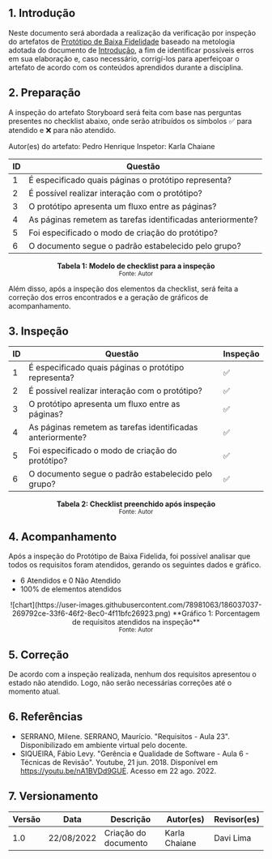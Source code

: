 ## 1. Introdução

Neste documento será abordada a realização da verificação por inspeção do artefatos de [Protótipo de Baixa Fidelidade](../design_avaliacao_desenvolvimento/nivel_2/prototipo_baixa_fidelidade.md) baseado na metologia adotada do documento de [Introdução](introducao.md), a fim de identificar possíveis erros em sua elaboração e, caso necessário, corrigí-los para aperfeiçoar o artefato de acordo com os conteúdos aprendidos durante a disciplina.

## 2. Preparação

A inspeção do artefato Storyboard será feita com base nas perguntas presentes no checklist abaixo, onde serão atribuídos os símbolos ✅ para atendido e ❌ para não atendido. 

Autor(es) do artefato: Pedro Henrique
Inspetor: Karla Chaiane

<center>

| ID | Questão |
|--|--|
| 1 | É especificado quais páginas o protótipo representa? |
| 2 | É possível realizar interação com o protótipo? |
| 3 | O protótipo apresenta um fluxo entre as páginas? |
| 4 | As páginas remetem as tarefas identificadas anteriormente? |
| 5 | Foi especificado o modo de criação do protótipo? |
| 6 | O documento segue o padrão estabelecido pelo grupo? |

**Tabela 1: Modelo de checklist para a inspeção** <br>
<small>Fonte: Autor</small></center>

Além disso, após a inspeção dos elementos da checklist, será feita a correção dos erros encontrados e a geração de gráficos de acompanhamento.

## 3. Inspeção

<center>

| ID | Questão | Inspeção |
|--|--|--|
| 1 | É especificado quais páginas o protótipo representa? | ✅ |
| 2 | É possível realizar interação com o protótipo? | ✅ |
| 3 | O protótipo apresenta um fluxo entre as páginas? | ✅ |
| 4 | As páginas remetem as tarefas identificadas anteriormente? | ✅ |
| 5 | Foi especificado o modo de criação do protótipo? | ✅ |
| 6 | O documento segue o padrão estabelecido pelo grupo? | ✅ |

**Tabela 2: Checklist preenchido após inspeção** <br>
<small>Fonte: Autor</small></center>

## 4. Acompanhamento 

Após a inspeção do Protótipo de Baixa Fidelida, foi possível analisar que todos os requisitos foram atendidos, gerando os seguintes dados e gráfico.

- 6 Atendidos e 0 Não Atendido
- 100% de elementos atendidos

<center>![chart](https://user-images.githubusercontent.com/78981063/186037037-269792ce-33f6-46f2-8ec0-4f11bfc26923.png)  
**Gráfico 1: Porcentagem de requisitos atendidos na inspeção** <br>
<small>Fonte: Autor</small></center>

## 5. Correção 
De acordo com a inspeção realizada, nenhum dos requisitos apresentou o estado não atendido. Logo, não serão necessárias correções até o momento atual.

## 6. Referências

- SERRANO, Milene. SERRANO, Maurício. "Requisitos - Aula 23". Disponibilizado em ambiente virtual pelo docente.
- SIQUEIRA, Fábio Levy. "Gerência e Qualidade de Software - Aula 6 - Técnicas de Revisão". Youtube, 21 jun. 2018. Disponível em https://youtu.be/nA1BVDd9GUE. Acesso em 22 ago. 2022. 

## 7. Versionamento
|Versão	| Data	| Descrição |	Autor(es)	| Revisor(es)|
|--------|----|-----------|-------|---------|
| 1.0 |	22/08/2022	| Criação do documento | Karla Chaiane | Davi Lima |